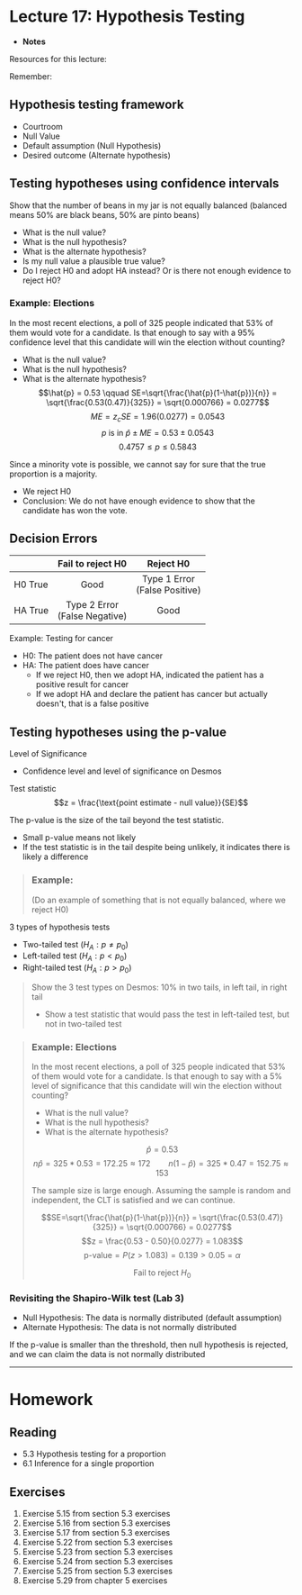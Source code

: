 # Lecture 17: Hypothesis Testing
* __Notes__

Resources for this lecture:

Remember:

## Hypothesis testing framework
* Courtroom
* Null Value
* Default assumption (Null Hypothesis)
* Desired outcome (Alternate hypothesis)

## Testing hypotheses using confidence intervals
Show that the number of beans in my jar is not equally balanced (balanced means 50% are black beans, 50% are pinto beans)
* What is the null value?
* What is the null hypothesis?
* What is the alternate hypothesis?
* Is my null value a plausible true value?
* Do I reject H0 and adopt HA instead? Or is there not enough evidence to reject H0?

### Example: Elections
In the most recent elections, a poll of 325 people indicated that 53% of them would vote for a candidate. Is that enough to say with a 95% confidence level that this candidate will win the election without counting?
* What is the null value?
* What is the null hypothesis?
* What is the alternate hypothesis?
$$\hat{p} = 0.53 \qquad SE=\sqrt{\frac{\hat{p}(1-\hat{p})}{n}} = \sqrt{\frac{0.53(0.47)}{325}} = \sqrt{0.000766} = 0.0277$$
$$ME = z_cSE = 1.96(0.0277) = 0.0543$$
$$p\text{ is in }\hat{p}\pm ME = 0.53 \pm 0.0543$$
$$0.4757 \le p \le 0.5843$$

Since a minority vote is possible, we cannot say for sure that the true proportion is a majority.
* We reject H0
* Conclusion: We do not have enough evidence to show that the candidate has won the vote.


## Decision Errors
|         | Fail to reject H0                | Reject H0                        |
| :------ | :------------------------------: | :------------------------------: |
| H0 True | Good                             | Type 1 Error<br>(False Positive) |
| HA True | Type 2 Error<br>(False Negative) | Good                             |

Example: Testing for cancer
* H0: The patient does not have cancer
* HA: The patient does have cancer
  * If we reject H0, then we adopt HA, indicated the patient has a positive result for cancer
  * If we adopt HA and declare the patient has cancer but actually doesn't, that is a false positive

## Testing hypotheses using the p-value
Level of Significance
* Confidence level and level of significance on Desmos

Test statistic
$$z = \frac{\text{point estimate - null value}}{SE}$$

The p-value is the size of the tail beyond the test statistic.
* Small p-value means not likely
* If the test statistic is in the tail despite being unlikely, it indicates there is likely a difference

> ### Example: 
> (Do an example of something that is not equally balanced, where we reject H0)

3 types of hypothesis tests
* Two-tailed test ($H_A: p\ne p_0$)
* Left-tailed test ($H_A: p< p_0$)
* Right-tailed test ($H_A: p> p_0$)

> Show the 3 test types on Desmos: 10% in two tails, in left tail, in right tail
> * Show a test statistic that would pass the test in left-tailed test, but not in two-tailed test

> ### Example: Elections
> In the most recent elections, a poll of 325 people indicated that 53% of them would vote for a candidate. Is that enough to say with a 5% level of significance that this candidate will win the election without counting?
> * What is the null value?
> * What is the null hypothesis?
> * What is the alternate hypothesis?
>
> $$\hat{p} = 0.53$$
> $$n\hat{p} = 325 * 0.53 = 172.25 \approx 172\qquad n(1-\hat{p}) = 325*0.47 = 152.75\approx 153$$
>
> The sample size is large enough. Assuming the sample is random and independent, the CLT is satisfied and we can continue.
>
> $$SE=\sqrt{\frac{\hat{p}(1-\hat{p})}{n}} = \sqrt{\frac{0.53(0.47)}{325}} = \sqrt{0.000766} = 0.0277$$
> $$z = \frac{0.53 - 0.50}{0.0277} = 1.083$$
> $$\text{p-value} = P(z > 1.083) = 0.139 > 0.05 = \alpha$$
> 
> $$\text{Fail to reject }H_0$$

### Revisiting the Shapiro-Wilk test (Lab 3)
* Null Hypothesis: The data is normally distributed (default assumption)
* Alternate Hypothesis: The data is not normally distributed

If the p-value is smaller than the threshold, then null hypothesis is rejected, and we can claim the data is not normally distributed

-----
# Homework
## Reading
* 5.3 Hypothesis testing for a proportion
* 6.1 Inference for a single proportion

## Exercises
1. Exercise 5.15 from section 5.3 exercises
2. Exercise 5.16 from section 5.3 exercises
3. Exercise 5.17 from section 5.3 exercises
4. Exercise 5.22 from section 5.3 exercises
5. Exercise 5.23 from section 5.3 exercises
6. Exercise 5.24 from section 5.3 exercises
7. Exercise 5.25 from section 5.3 exercises
8. Exercise 5.29 from chapter 5 exercises